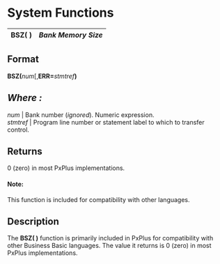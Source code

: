 # System Functions

**BSZ( )** |  **_Bank Memory Size_**  
---|---  
  
##  Format

**BSZ(**_num_[,**ERR=**_stmtref_**)**

**_Where_** _:_  
---  
_num_ |  Bank number (_ignored_). Numeric expression.  
_stmtref_ |  Program line number or statement label to which to transfer control.  
  
##  Returns

0 (zero) in most PxPlus implementations.

#### **Note:**  
This function is included for compatibility with other languages.

##  Description

The **BSZ( )** function is primarily included in PxPlus for compatibility with other Business Basic languages. The value it returns is 0 (zero) in most PxPlus implementations.
